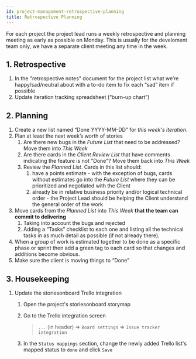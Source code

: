 ```yaml
---
id: project-management-retrospective-planning
title: Retrospective Planning
---
```


For each project the project lead runs a weekly retrospective and planning meeting as early as possible on Monday. This is usually for the develoment team only, we have a separate client meeting any time in the week.

## 1. Retrospective

1. In the "retrospective notes" document for the project list what we’re happy/sad/neutral about with a to-do item to fix each “sad” item if possible
2. Update iteration tracking spreadsheet (“burn-up chart”)

## 2. Planning

1. Create a new list named “Done YYYY-MM-DD” for _this week's iteration_.
2. Plan at least the next week’s worth of stories
   1. Are there new bugs in the _Future List_ that need to be addressed? Move them into _This Week_
   2. Are there cards in the _Client Review List_ that have comments indicating the feature is not "Done"? Move them back into _This Week_
   3. Review the _Planned List_. Cards in this list should:
      1. have a points estimate - with the exception of bugs, cards without estimates go into the _Future List_ where they can be prioritized and negotiated with the Client
      2. already be in relative business priority and/or logical technical order - the Project Lead should be helping the Client understand the general order of the work
3. Move cards from the _Planned List_ into _This Week_ **that the team can commit to delivering**
   1. Taking into account the bugs and rejected
   2. Adding a “Tasks” checklist to each one and listing all the technical tasks in as much detail as possible (if not already there).
4. When a group of work is estimated together to be done as a specific phase or sprint then add a green tag to each card so that changes and additions become obvious.
5. Make sure the client is moving things to “Done”

## 3. Housekeeping

1. Update the storiesonboard Trello integration

   1. Open the project's storiesonboard storymap

   2. Go to the Trello integration screen

      > `...` (in header) => `Board settings` => `Issue tracker integration`

   3. In the `Status mappings` section, change the newly added Trello list's mapped status to `done` and click `Save`
